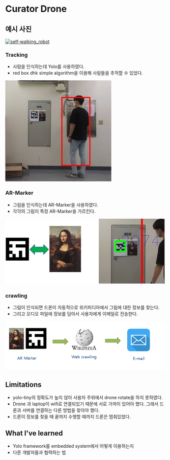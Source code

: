 # Curator Drone

## 예시 사진
[![self-walking_robot](http://img.youtube.com/vi/J8ql7rU-jMM/0.jpg)](https://www.youtube.com/watch?v=J8ql7rU-jMM)

### Tracking

* 사람을 인식하는데 Yolo를 사용하였다.
* red box dhk simple algorithm을 이용해 사람들을 추적할 수 있었다.

  
![ex_screenshot1](./img/1.png)

### AR-Marker

* 그림을 인식하는데 AR-Marker을 사용하였다.
* 각각의 그림이 특정 AR-Marker을 가르킨다.

![ex_screenshot2](./img/2.png)


### crawling

* 그림이 인식되면 드론이 자동적으로 위키피디아에서 그림에 대한 정보를 찾는다.
* 그리고 오디오 파일에 정보를 담아서 사용자에게 이메일로 전송한다.

![ex_screenshot3](./img/3.png)


## Limitations
* yolo-tiny의 정확도가 높지 않아 사용자 주위에서 drone rotate을 하지 못하였다.
* Drone 과 laptop이 wifi로 연결되있기 때문에 서로 가까이 있어야 했다. 그래서 드론과 서버를 연결하는 다른 방법을 찾아야 했다.
* 드론이 정보를 찾을 때 끝까지 수행할 때까지 드론은 멈춰있었다.


## What I've learned
* Yolo framework를 embedded system에서 어떻게 이용하는지
* 다른 개발자들과 협력하는 법





